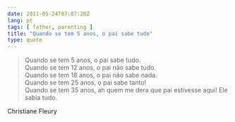 ```yaml
---
date: 2011-05-24T07:07:28Z
lang: pt
tags: [ father, parenting ]
title: "Quando se tem 5 anos, o pai sabe tudo"
type: quote
---
```


> Quando se tem 5 anos, o pai sabe tudo.\
> Quando se tem 12 anos, o pai não sabe tudo.\
> Quando se tem 18 anos, o pai não sabe nada.\
> Quando se tem 25 anos, o pai sabe tanto!\
> Quando se tem 35 anos, ah quem me dera que pai estivesse aqui! Ele sabia tudo.

Christiane Fleury


